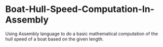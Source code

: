 # Boat-Hull-Speed-Computation-In-Assembly
Using Assembly language to do a basic mathematical computation of the hull speed of a boat based on the given length.
